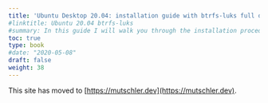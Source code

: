 ```yaml
---
title: 'Ubuntu Desktop 20.04: installation guide with btrfs-luks full disk encryption including /boot and auto-apt snapshots with Timeshift'
#linktitle: Ubuntu 20.04 btrfs-luks
#summary: In this guide I will walk you through the installation procedure to get an Ubuntu 20.04 system with a luks-encrypted partition for the root filesystem (including /boot) formatted with btrfs that contains a subvolume @ for / and a subvolume @home for /home. I will show how to optimize the btrfs mount options and how to add a key-file to type the luks passphrase only once for GRUB. I will also cover how to setup an encrypted swap partition or swapfile. This layout enables one to use Timeshift and timeshift-autosnap-apt which will regularly take snapshots of the system and particularly on any apt operation. Moreover, using grub-btrfs all snapshots can be accessed and booted into from the GRUB menu.
toc: true
type: book
#date: "2020-05-08"
draft: false
weight: 38
---
```

This site has moved to [https://mutschler.dev](https://mutschler.dev).